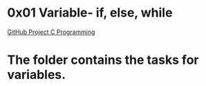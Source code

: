 # 0x01 Variable- if, else, while

[GitHub Project C Programming](https://github.com/iamGpower/alx-low_level_programming.git)

# The folder contains the tasks for variables.
